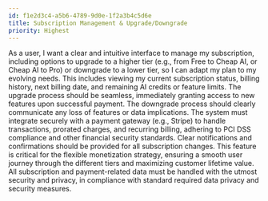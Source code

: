 ```yaml
---
id: f1e2d3c4-a5b6-4789-9d0e-1f2a3b4c5d6e
title: Subscription Management & Upgrade/Downgrade
priority: Highest
---
```

As a user, I want a clear and intuitive interface to manage my subscription, including options to upgrade to a higher tier (e.g., from Free to Cheap AI, or Cheap AI to Pro) or downgrade to a lower tier, so I can adapt my plan to my evolving needs. This includes viewing my current subscription status, billing history, next billing date, and remaining AI credits or feature limits. The upgrade process should be seamless, immediately granting access to new features upon successful payment. The downgrade process should clearly communicate any loss of features or data implications. The system must integrate securely with a payment gateway (e.g., Stripe) to handle transactions, prorated charges, and recurring billing, adhering to PCI DSS compliance and other financial security standards. Clear notifications and confirmations should be provided for all subscription changes. This feature is critical for the flexible monetization strategy, ensuring a smooth user journey through the different tiers and maximizing customer lifetime value. All subscription and payment-related data must be handled with the utmost security and privacy, in compliance with standard required data privacy and security measures.